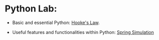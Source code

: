 # Python Lab:

- Basic and essential Python: [Hooke's Law](http://phet.colorado.edu/sims/mass-spring-lab/mass-spring-lab_en.html).

- Useful features and functionalities within Python: [Spring Simulation](https://nadineab.github.io/Spring-Simulation/index.html)


